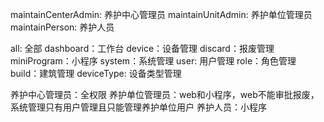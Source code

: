 maintainCenterAdmin: 养护中心管理员
maintainUnitAdmin: 养护单位管理员
maintainPerson: 养护人员

all: 全部
dashboard：工作台
device：设备管理
discard：报废管理
miniProgram：小程序
system：系统管理
user: 用户管理
role：角色管理
build：建筑管理
deviceType: 设备类型管理

养护中心管理员：全权限
养护单位管理员：web和小程序，web不能审批报废，系统管理只有用户管理且只能管理养护单位用户
养护人员：小程序